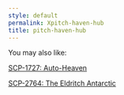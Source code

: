 ```yaml
---
style: default
permalink: Xpitch-haven-hub
title: pitch-haven-hub
---
```

You may also like:

[SCP-1727: Auto-Heaven](http://scp-wiki.net/scp-1727)

[SCP-2764: The Eldritch Antarctic](http://scp-wiki.net/scp-2764)
